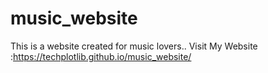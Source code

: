 # music_website
This is a website created for music lovers..
Visit My Website :https://techplotlib.github.io/music_website/
